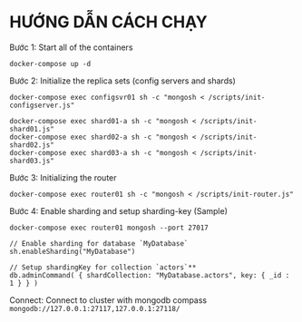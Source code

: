 # HƯỚNG DẪN CÁCH CHẠY

Bước 1: Start all of the containers

`docker-compose up -d`

Bước 2: Initialize the replica sets (config servers and shards)



    docker-compose exec configsvr01 sh -c "mongosh < /scripts/init-configserver.js"
    
    docker-compose exec shard01-a sh -c "mongosh < /scripts/init-shard01.js"
    docker-compose exec shard02-a sh -c "mongosh < /scripts/init-shard02.js"
    docker-compose exec shard03-a sh -c "mongosh < /scripts/init-shard03.js"

Bước 3: Initializing the router

`docker-compose exec router01 sh -c "mongosh < /scripts/init-router.js"`

Bước 4: Enable sharding and setup sharding-key (Sample)



    docker-compose exec router01 mongosh --port 27017
    
    // Enable sharding for database `MyDatabase`
    sh.enableSharding("MyDatabase")
    
    // Setup shardingKey for collection `actors`**
    db.adminCommand( { shardCollection: "MyDatabase.actors", key: { _id : 1 } } )

Connect: Connect to cluster with mongodb compass
`mongodb://127.0.0.1:27117,127.0.0.1:27118/`
    

